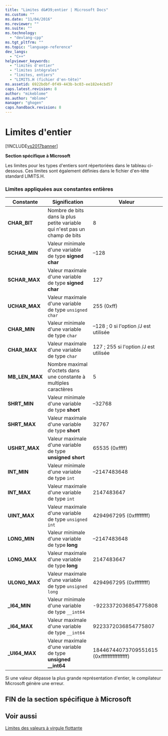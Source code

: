 ```yaml
---
title: "Limites d&#39;entier | Microsoft Docs"
ms.custom: ""
ms.date: "11/04/2016"
ms.reviewer: ""
ms.suite: ""
ms.technology: 
  - "devlang-cpp"
ms.tgt_pltfrm: ""
ms.topic: "language-reference"
dev_langs: 
  - "C++"
helpviewer_keywords: 
  - "limites d'entier"
  - "limites intégrales"
  - "limites, entiers"
  - "LIMITS.H (fichier d'en-tête)"
ms.assetid: 6922bdbf-0f49-443b-bc03-ee182e4cbd57
caps.latest.revision: 8
author: "mikeblome"
ms.author: "mblome"
manager: "ghogen"
caps.handback.revision: 8
---
```

# Limites d&#39;entier
[!INCLUDE[vs2017banner](../assembler/inline/includes/vs2017banner.md)]

**Section spécifique à Microsoft**  
  
 Les limites pour les types d'entiers sont répertoriées dans le tableau ci\-dessous.  Ces limites sont également définies dans le fichier d'en\-tête standard LIMITS.H.  
  
### Limites appliquées aux constantes entières  
  
|Constante|Signification|Valeur|  
|---------------|-------------------|------------|  
|**CHAR\_BIT**|Nombre de bits dans la plus petite variable qui n'est pas un champ de bits|8|  
|**SCHAR\_MIN**|Valeur minimale d'une variable de type **signed char**|–128|  
|**SCHAR\_MAX**|Valeur maximale d'une variable de type **signed char**|127|  
|**UCHAR\_MAX**|Valeur maximale d'une variable de type `unsigned char`|255 \(0xff\)|  
|**CHAR\_MIN**|Valeur minimale d'une variable de type `char`|–128 ; 0 si l'option \/J est utilisée|  
|**CHAR\_MAX**|Valeur maximale d'une variable de type `char`|127 ; 255 si l'option \/J est utilisée|  
|**MB\_LEN\_MAX**|Nombre maximal d'octets dans une constante à multiples caractères|5|  
|**SHRT\_MIN**|Valeur minimale d'une variable de type **short**|–32768|  
|**SHRT\_MAX**|Valeur maximale d'une variable de type **short**|32767|  
|**USHRT\_MAX**|Valeur maximale d'une variable de type **unsigned short**|65535 \(0xffff\)|  
|**INT\_MIN**|Valeur minimale d'une variable de type `int`|–2147483648|  
|**INT\_MAX**|Valeur maximale d'une variable de type `int`|2147483647|  
|**UINT\_MAX**|Valeur maximale d'une variable de type `unsigned int`|4294967295 \(0xffffffff\)|  
|**LONG\_MIN**|Valeur minimale d'une variable de type **long**|–2147483648|  
|**LONG\_MAX**|Valeur maximale d'une variable de type **long**|2147483647|  
|**ULONG\_MAX**|Valeur maximale d'une variable de type `unsigned long`|4294967295 \(0xffffffff\)|  
|**\_I64\_MIN**|Valeur minimale d'une variable de type `__int64`|\-9223372036854775808|  
|**\_I64\_MAX**|Valeur maximale d'une variable de type `__int64`|9223372036854775807|  
|**\_UI64\_MAX**|Valeur maximale d'une variable de type **unsigned \_\_int64**|18446744073709551615 \(0xffffffffffffffff\)|  
  
 Si une valeur dépasse la plus grande représentation d'entier, le compilateur Microsoft génère une erreur.  
  
## FIN de la section spécifique à Microsoft  
  
## Voir aussi  
 [Limites des valeurs à virgule flottante](../cpp/floating-limits.md)